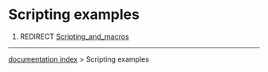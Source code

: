 # Scripting examples
1.  REDIRECT [Scripting\_and\_macros](Scripting_and_macros.md)

---
[documentation index](../README.md) > Scripting examples
